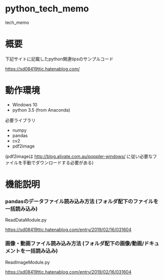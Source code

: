 # python_tech_memo

tech_memo


# 概要

下記サイトに記載したpython関連tipsのサンプルコード

https://sd08419ttic.hatenablog.com/

# 動作環境

* Windows 10
* python 3.5 (from Anaconda)

必要ライブラリ

* numpy
* pandas
* cv2
* pdf2image

(pdf2imageは http://blog.alivate.com.au/poppler-windows/ に従い必要なファイルを手動でダウンロードする必要がある)

# 機能説明

### pandasのデータファイル読み込み方法 (フォルダ配下のファイルを一括読み込み)

ReadDataModule.py

https://sd08419ttic.hatenablog.com/entry/2019/02/16/031604

### 画像・動画ファイル読み込み方法 (フォルダ配下の画像/動画/ドキュメントを一括読み込み)

ReadImageModule.py

https://sd08419ttic.hatenablog.com/entry/2019/02/16/031604
